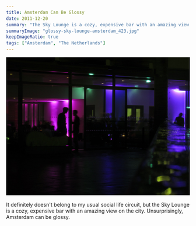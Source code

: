 ```yaml
---
title: Amsterdam Can Be Glossy
date: 2011-12-20
summary: "The Sky Lounge is a cozy, expensive bar with an amazing view on the city."
summaryImage: "glossy-sky-lounge-amsterdam_423.jpg"
keepImageRatio: true
tags: ["Amsterdam", "The Netherlands"]
---
```


![](glossy-sky-lounge-amsterdam_423.jpg)

It definitely doesn't belong to my usual social life circuit, but the Sky Lounge is a cozy, expensive bar with an amazing view on the city. Unsurprisingly, Amsterdam can be glossy.